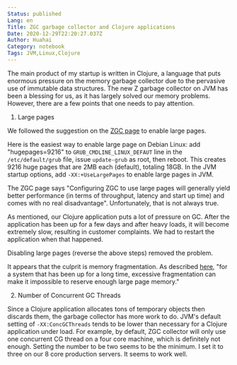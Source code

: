 ```yaml
---
Status: published
Lang: en
Title: ZGC garbage collector and Clojure applications
Date: 2020-12-29T22:20:27.037Z
Author: Huahai
Category: notebook
Tags: JVM,Linux,Clojure
---
```

The main product of my startup is written in Clojure, a language that puts enormous pressure on the memory garbage collector due to the pervasive use of immutable data structures. The new Z garbage collector on JVM has been a blessing for us, as it has largely solved our memory problems. However, there are a few points that one needs to pay attention.

1. Large pages

We followed the suggestion on the [ZGC page](https://wiki.openjdk.java.net/display/zgc/Main#Main-EnablingLargePagesOnLinux) to enable large pages. 

Here is the easiest way to enable large page on Debian Linux: add "hugepages=9216" to `GRUB_CMDLINE_LINUX_DEFAUT` line in the `/etc/default/grub` file, issue `update-grub` as root, then reboot. This creates 9216 huge pages that are 2MB each (default), totaling 18GB.  In the JVM startup options, add `-XX:+UseLargePages` to enable large pages in JVM.

The ZGC page says "Configuring ZGC to use large pages will generally yield better performance (in terms of throughput, latency and start up time) and comes with no real disadvantage". Unfortunately, that is not always true.

As mentioned, our Clojure application puts a lot of pressure on GC. After the application has been up for a few days and after heavy loads, it will become extremely slow, resulting in customer complaints. We had to restart the application when that happened.

Disabling large pages (reverse the above steps) removed the problem. 

It appears that the culprit is memory fragmentation. As described [here](https://www.oracle.com/java/technologies/javase/largememory-pages.html), "for a system that has been up for a long time, excessive fragmentation can make it impossible to reserve enough large page memory." 

2. Number of Concurrent GC Threads

Since a Clojure application allocates tons of temporary objects then discards them, the garbage collector has more work to do. JVM's default setting of `-XX:ConcGCThreads` tends to be lower than necessary for a Clojure application under load. For example, by default, ZGC collector will only use one concurrent CG thread on a four core machine, which is definitely not enough. Setting the number to be two seems to be the minimum. I set it to three on our 8 core production servers. It seems to work well. 